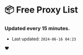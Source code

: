 # :package: Free Proxy List
### Updated every 15 minutes.

- Last updated: `2024-06-16 04:23`

:heart:
